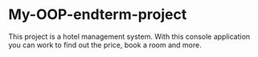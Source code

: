 # My-OOP-endterm-project
This project is a hotel management system. With this console application you can work to find out the price, book a room and more.
